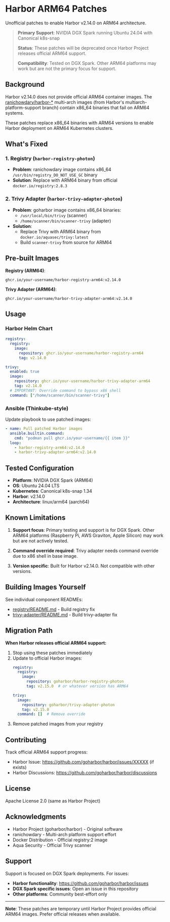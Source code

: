 # Harbor ARM64 Patches

Unofficial patches to enable Harbor v2.14.0 on ARM64 architecture.

> **Primary Support**: NVIDIA DGX Spark running Ubuntu 24.04 with Canonical k8s-snap
>
> **Status**: These patches will be deprecated once Harbor Project releases official ARM64 support.
>
> **Compatibility**: Tested on DGX Spark. Other ARM64 platforms may work but are not the primary focus for support.

## Background

Harbor v2.14.0 does not provide official ARM64 container images. The [ranichowdary/harbor-*](https://hub.docker.com/u/ranichowdary) multi-arch images (from Harbor's multiarch-platform-support branch) contain x86_64 binaries that fail on ARM64 systems.

These patches replace x86_64 binaries with ARM64 versions to enable Harbor deployment on ARM64 Kubernetes clusters.

## What's Fixed

### 1. Registry (`harbor-registry-photon`)
- **Problem**: ranichowdary image contains x86_64 `/usr/bin/registry_DO_NOT_USE_GC` binary
- **Solution**: Replace with ARM64 binary from official `docker.io/registry:2.8.3`

### 2. Trivy Adapter (`harbor-trivy-adapter-photon`)
- **Problem**: goharbor image contains x86_64 binaries:
  - `/usr/local/bin/trivy` (scanner)
  - `/home/scanner/bin/scanner-trivy` (adapter)
- **Solution**:
  - Replace Trivy with ARM64 binary from `docker.io/aquasec/trivy:latest`
  - Build `scanner-trivy` from source for ARM64

## Pre-built Images

**Registry (ARM64)**:
```
ghcr.io/your-username/harbor-registry-arm64:v2.14.0
```

**Trivy Adapter (ARM64)**:
```
ghcr.io/your-username/harbor-trivy-adapter-arm64:v2.14.0
```

## Usage

### Harbor Helm Chart

```yaml
registry:
  registry:
    image:
      repository: ghcr.io/your-username/harbor-registry-arm64
      tag: v2.14.0

trivy:
  enabled: true
  image:
    repository: ghcr.io/your-username/harbor-trivy-adapter-arm64
    tag: v2.14.0
  # IMPORTANT: Override command to bypass x86 shell
  command: ["/home/scanner/bin/scanner-trivy"]
```

### Ansible (Thinkube-style)

Update playbook to use patched images:
```yaml
- name: Pull patched Harbor images
  ansible.builtin.command:
    cmd: "podman pull ghcr.io/your-username/{{ item }}"
  loop:
    - harbor-registry-arm64:v2.14.0
    - harbor-trivy-adapter-arm64:v2.14.0
```

## Tested Configuration

- **Platform**: NVIDIA DGX Spark (ARM64)
- **OS**: Ubuntu 24.04 LTS
- **Kubernetes**: Canonical k8s-snap 1.34
- **Harbor**: v2.14.0
- **Architecture**: linux/arm64 (aarch64)

## Known Limitations

1. **Support focus**: Primary testing and support is for DGX Spark. Other ARM64 platforms (Raspberry Pi, AWS Graviton, Apple Silicon) may work but are not actively tested.

2. **Command override required**: Trivy adapter needs command override due to x86 shell in base image.

3. **Version specific**: Built for Harbor v2.14.0. Not compatible with other versions.

## Building Images Yourself

See individual component READMEs:
- [registry/README.md](registry/README.md) - Build registry fix
- [trivy-adapter/README.md](trivy-adapter/README.md) - Build trivy-adapter fix

## Migration Path

**When Harbor releases official ARM64 support:**

1. Stop using these patches immediately
2. Update to official Harbor images:
   ```yaml
   registry:
     registry:
       image:
         repository: goharbor/harbor-registry-photon
         tag: v2.15.0  # or whatever version has ARM64

   trivy:
     image:
       repository: goharbor/trivy-adapter-photon
       tag: v2.15.0
     command: []  # Remove override
   ```
3. Remove patched images from your registry

## Contributing

Track official ARM64 support progress:
- Harbor Issue: https://github.com/goharbor/harbor/issues/XXXXX (if exists)
- Harbor Discussions: https://github.com/goharbor/harbor/discussions

## License

Apache License 2.0 (same as Harbor Project)

## Acknowledgments

- Harbor Project (goharbor/harbor) - Original software
- ranichowdary - Multi-arch platform support effort
- Docker Distribution - Official registry:2 image
- Aqua Security - Official Trivy scanner

## Support

Support is focused on DGX Spark deployments. For issues:
- **Harbor functionality**: https://github.com/goharbor/harbor/issues
- **DGX Spark specific issues**: Open an issue in this repository
- **Other platforms**: Community best-effort only

---

**Note**: These patches are temporary until Harbor Project provides official ARM64 images. Prefer official releases when available.
